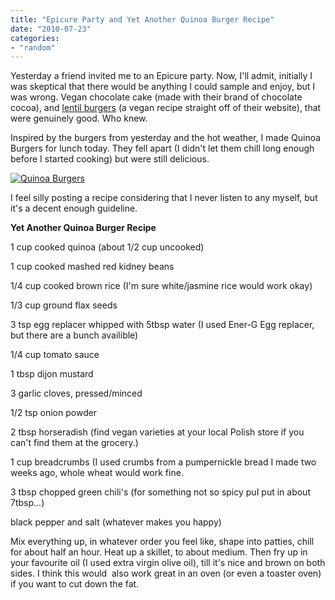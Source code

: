 ```yaml
---
title: "Epicure Party and Yet Another Quinoa Burger Recipe"
date: "2010-07-23"
categories:
- "random"
---
```


Yesterday a friend invited me to an Epicure party. Now, I'll admit, initially I was skeptical that there would be anything I could sample and enjoy, but I was wrong. Vegan chocolate cake (made with their brand of chocolate cocoa), and [lentil burgers](http://www.epicureselections.com/en/recipes/recipe.aspx?id=3144) (a vegan recipe straight off of their website), that were genuinely good. Who knew.  

Inspired by the burgers from yesterday and the hot weather, I made Quinoa Burgers for lunch today. They fell apart (I didn't let them chill long enough before I started cooking) but were still delicious.  


[![Quinoa Burgers](images/4819451376_3e9b8d63c9.jpg)](http://www.flickr.com/photos/prairiev/4819451376/ "Quinoa Burgers by MeShellG, on Flickr")



I feel silly posting a recipe considering that I never listen to any myself, but it's a decent enough guideline.  



**Yet Another Quinoa Burger Recipe**



1 cup cooked quinoa (about 1/2 cup uncooked)

1 cup cooked mashed red kidney beans

1/4 cup cooked brown rice (I'm sure white/jasmine rice would work okay)

1/3 cup ground flax seeds

3 tsp egg replacer whipped with 5tbsp water (I used Ener-G Egg replacer, but there are a bunch availible)

1/4 cup tomato sauce

1 tbsp dijon mustard

3 garlic cloves, pressed/minced

1/2 tsp onion powder

2 tbsp horseradish (find vegan varieties at your local Polish store if you can't find them at the grocery.)

1 cup breadcrumbs (I used crumbs from a pumpernickle bread I made two weeks ago, whole wheat would work fine.

3 tbsp chopped green chili's (for something not so spicy puI put in about 7tbsp...)

black pepper and salt (whatever makes you happy)



Mix everything up, in whatever order you feel like, shape into patties, chill for about half an hour. Heat up a skillet, to about medium. Then fry up in your favourite oil (I used extra virgin olive oil), till it's nice and brown on both sides. I think this would  also work great in an oven (or even a toaster oven) if you want to cut down the fat.
